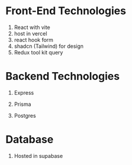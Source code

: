 # Front-End Technologies

1. React with vite
2. host in vercel
3. react hook form
4. shadcn (Tailwind) for design
5. Redux tool kit query

# Backend Technologies

1. Express

2.  Prisma

3. Postgres

# Database

1. Hosted in supabase
